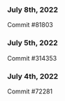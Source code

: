 ### July 8th, 2022

Commit #81803

### July 5th, 2022

Commit #314353


### July 4th, 2022

Commit #72281
